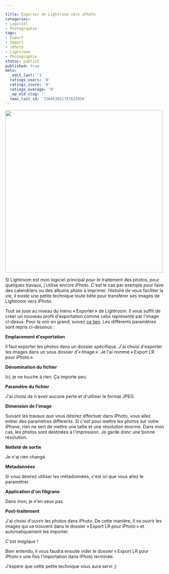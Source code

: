 ```yaml
---

title: Exporter de Lightroom vers iPhoto
categories:
- Logiciel
- Photographie
tags:
- Export
- Import
- iPhoto
- Lightroom
- Photographie
status: publish
published: true
meta:
  _edit_last: '1'
  ratings_users: '0'
  ratings_score: '0'
  ratings_average: '0'
  _wp_old_slug: ''
  tmac_last_id: '256453822757625856'
---
```

<img class="alignnone size-large wp-image-2579" title="Exporter un fichier" src="https://dlgjp9x71cipk.cloudfront.net/2010/11/Exporter-un-fichier-994x1024.png" alt="" width="500" height="515" />

Si Lightroom est mon logiciel principal pour le traitement des photos, pour quelques travaux, j'utilise encore iPhoto. C'est le cas par exemple pour faire des calendriers ou des albums photo à imprimer. Histoire de vous faciliter la vie, il existe une petite technique toute bête pour transférer ses images de Lightroom vers iPhoto.

<!--more-->

Tout se joue au niveau du menu « Exporter » de Lightroom. Il vous suffit de créer un nouveau profil d'exportation comme celui représenté par l'image ci-desus. Pour la voir en grand, suivez <a title="Visualisation de l'image" href="https://dlgjp9x71cipk.cloudfront.net/2010/11/Exporter-un-fichier.png" target="_blank">ce lien</a>.
Les différents paramètres sont repris ci-dessous :

<strong>Emplacement d'exportation</strong>

Il faut exporter les photos dans un dossier spécifique. J'ai choisi d'exporter les images dans un sous dossier d'« Image ». Je l'ai nommé « Export LR pour iPhoto ».

<strong>Dénomination du fichier</strong>

Ici, je ne touche à rien. Ça importe peu.

<strong>Paramètre du fichier</strong>

J'ai choisi de n'avoir aucune perte et d'utiliser le format JPEG

<strong>Dimension de l'image</strong>

Suivant les travaux que vous désirez effectuer dans iPhoto, vous allez entrer des paramètres différents. Si c'est pour mettre les photos sur votre iPhone, rien ne sert de mettre une taille et une résolution énorme. Dans mon cas, les photos sont destinées à l'impression. Je garde donc une bonne résolution.

<strong>Netteté de sortie</strong>

Je n'ai rien changé.

<strong>Métadonnées</strong>

Si vous désirez utiliser les métadonnées, c'est ici que vous allez le paramétrer.

<strong>Application d'un filigrane</strong>

Dans mon, je n'en veux pas

<strong>Post-traitement</strong>

J'ai choisi d'ouvrir les photos dans iPhoto. De cette manière, il va ouvrir les images qui se trouvent dans le dossier « Export LR pour iPhoto » et automatiquement les importer.

<em>C'est magique !</em>

Bien entendu, il vous faudra ensuite vider le dossier « Export LR pour iPhoto » une fois l'importation dans iPhoto terminée.

J'espère que cette petite technique vous aura servi ;)
